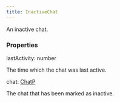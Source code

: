 ```yaml
---
title: InactiveChat
---
```


An inactive chat.

### Properties

<div class="flex flex-col gap-3"><div><div class="flex gap-2"><div class="font-mono p" id="p_lastActivity" data-anchor><span class="font-bold">lastActivity</span><span class="opacity-50">:</span> <span>number</span></div></div><div class="pl-3"><div class="no-margin">

The time which the chat was last active.

</div></div></div><div><div class="flex gap-2"><div class="font-mono p" id="p_chat" data-anchor><span class="font-bold">chat</span><span class="opacity-50">:</span> <a href="/gh/types/chatp"  >ChatP</a></div></div><div class="pl-3"><div class="no-margin">

The chat that has been marked as inactive.

</div></div></div></div>

